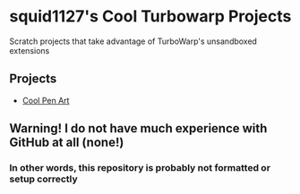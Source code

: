 # squid1127's Cool Turbowarp Projects

Scratch projects that take advantage of TurboWarp's unsandboxed extensions

## Projects

- [Cool Pen Art](/Art/cool-pen-art/about.md)

## Warning! I do not have much experience with GitHub at all (none!)

### In other words, this repository is probably not formatted or setup correctly
